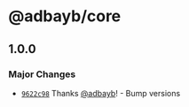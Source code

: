 # @adbayb/core

## 1.0.0

### Major Changes

-   [`9622c98`](https://github.com/adbayb/poc-monorepo/commit/9622c98aebb7bb72447ccc3e7be8bd9b473fa5a0) Thanks [@adbayb](https://github.com/adbayb)! - Bump versions
